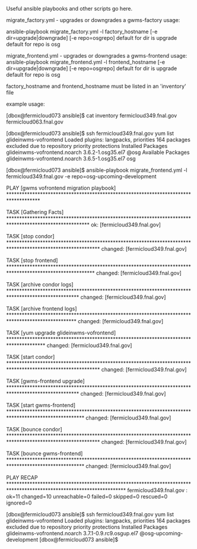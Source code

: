<!--
SPDX-FileCopyrightText: 2009 Fermi Research Alliance, LLC
SPDX-License-Identifier: Apache-2.0
-->

Useful ansible playbooks and other scripts go here.

migrate_factory.yml - upgrades or downgrades a gwms-factory
usage:

ansible-playbook migrate_factory.yml -l factory_hostname [-e dir=upgrade|downgrade] [-e repo=osgrepo]
default for dir is upgrade
default for repo is osg


migrate_frontend.yml - upgrades or downgrades a gwms-frontend
usage:
ansible-playbook migrate_frontend.yml -l frontend_hostname [-e dir=upgrade|downgrade] [-e repo=osgrepo]
default for dir is upgrade
default for repo is osg

factory_hostname and frontend_hostname must be listed in an 'inventory' file

example usage:

[dbox@fermicloud073 ansible]$ cat inventory
fermicloud349.fnal.gov
fermicloud063.fnal.gov

[dbox@fermicloud073 ansible]$ ssh fermicloud349.fnal.gov yum list glideinwms-vofrontend
Loaded plugins: langpacks, priorities
164 packages excluded due to repository priority protections
Installed Packages
glideinwms-vofrontend.noarch               3.6.2-1.osg35.el7                @osg
Available Packages
glideinwms-vofrontend.noarch               3.6.5-1.osg35.el7                osg

[dbox@fermicloud073 ansible]$ ansible-playbook migrate_frontend.yml -l fermicloud349.fnal.gov -e repo=osg-upcoming-development

PLAY [gwms vofrontend migration playbook] ************************************************************************************

TASK [Gathering Facts] *******************************************************************************************************
ok: [fermicloud349.fnal.gov]

TASK [stop condor] ***********************************************************************************************************
changed: [fermicloud349.fnal.gov]

TASK [stop frontend] *********************************************************************************************************
changed: [fermicloud349.fnal.gov]

TASK [archive condor logs] ***************************************************************************************************
changed: [fermicloud349.fnal.gov]

TASK [archive frontend logs] **************************************************************************************************
changed: [fermicloud349.fnal.gov]

TASK [yum upgrade glideinwms-vofrontend] **************************************************************************************
changed: [fermicloud349.fnal.gov]

TASK [start condor] ***********************************************************************************************************
changed: [fermicloud349.fnal.gov]

TASK [gwms-frontend upgrade] ***************************************************************************************************
changed: [fermicloud349.fnal.gov]

TASK [start gwms-frontend] *****************************************************************************************************
changed: [fermicloud349.fnal.gov]

TASK [bounce condor] ***********************************************************************************************************
changed: [fermicloud349.fnal.gov]

TASK [bounce gwms-frontend] *****************************************************************************************************
changed: [fermicloud349.fnal.gov]

PLAY RECAP *********************************************************************************************************************
fermicloud349.fnal.gov     : ok=11   changed=10   unreachable=0    failed=0    skipped=0    rescued=0    ignored=0


[dbox@fermicloud073 ansible]$ ssh fermicloud349.fnal.gov yum list glideinwms-vofrontend
Loaded plugins: langpacks, priorities
164 packages excluded due to repository priority protections
Installed Packages
glideinwms-vofrontend.noarch  3.7.1-0.9.rc9.osgup.el7  @osg-upcoming-development
[dbox@fermicloud073 ansible]$
